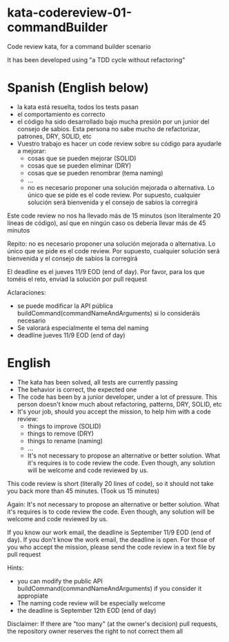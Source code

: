 kata-codereview-01-commandBuilder
================

Code review kata, for a command builder scenario

It has been developed using "a TDD cycle without refactoring"

Spanish (English below)
================

* la kata está resuelta, todos los tests pasan
* el comportamiento es correcto
* el código ha sido desarrollado bajo mucha presión por un junior del consejo de sabios. Esta persona no sabe mucho de refactorizar, patrones, DRY, SOLID, etc
* Vuestro trabajo es hacer un code review sobre su código para ayudarle a mejorar:
    * cosas que se pueden mejorar (SOLID)
    * cosas que se pueden eliminar (DRY)
    * cosas que se pueden renombrar (tema naming)
    * ...
    * no es necesario proponer una solución mejorada o alternativa. Lo único que se pide es el code review. Por supuesto, cualquier solución será bienvenida y el consejo de sabios la corregirá

Este code review no nos ha llevado más de 15 minutos (son literalmente 20 líneas de código), así que en ningún caso os debería llevar más de 45 minutos

Repito: no es necesario proponer una solución mejorada o alternativa. Lo único que se pide es el code review. Por supuesto, cualquier solución será bienvenida y el consejo de sabios la corregirá

El deadline es el jueves 11/9 EOD (end of day). Por favor, para los que toméis el reto, enviad la solución por pull request

Aclaraciones:
* se puede modificar la API pública buildCommand(commandNameAndArguments) si lo consideráis necesario
* Se valorará especialmente el tema del naming
* deadline jueves 11/9 EOD (end of day)


English
================

* The kata has been solved, all tests are currently passing
* The behavior is correct, the expected one
* The code has been by a junior developer, under a lot of pressure. This person doesn't know much about refactoring, patterns, DRY, SOLID, etc
* It's your job, should you accept the mission, to help him with a code review:
    * things to improve (SOLID)
    * things to remove (DRY)
    * things to rename (naming)
    * ...
    * It's not necessary to propose an alternative or better solution. What it's requires is to code review the code. Even though, any solution will be welcome and code reviewed by us.

This code review is short (literally 20 lines of code), so it should not take you back more than 45 minutes. (Took us 15 minutes)

Again: It's not necessary to propose an alternative or better solution. What it's requires is to code review the code. Even though, any solution will be welcome and code reviewed by us.

If you know our work email, the deadline is September 11/9 EOD (end of day). If you don't know the work email, the deadline is open. For those of you who accept the mission, please send the code review in a text file by pull request

Hints:
* you can modify the public API buildCommand(commandNameAndArguments) if you consider it appropiate
* The naming code review will be especially welcome
* the deadline is September 12th EOD (end of day)

Disclaimer: If there are "too many" (at the owner's decision) pull requests, the repository owner reserves the right to not correct them all
